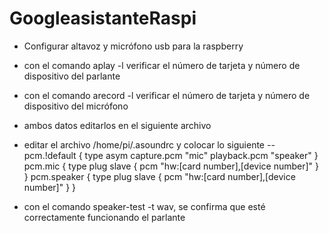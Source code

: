 # GoogleasistanteRaspi
- Configurar altavoz y micrófono usb para la raspberry
- con el comando aplay -l verificar el número de tarjeta y número de dispositivo del parlante
- con el comando arecord -l verificar el número de tarjeta y número de dispositivo del micrófono
- ambos datos editarlos en el siguiente archivo
- editar el archivo /home/pi/.asoundrc y colocar lo siguiente
-- pcm.!default {
  type asym
  capture.pcm "mic"
  playback.pcm "speaker"
}
pcm.mic {
  type plug
  slave {
    pcm "hw:[card number],[device number]"
  }
}
pcm.speaker {
  type plug
  slave {
    pcm "hw:[card number],[device number]"
  }
}

- con el comando speaker-test -t wav, se confirma que esté correctamente funcionando el parlante
